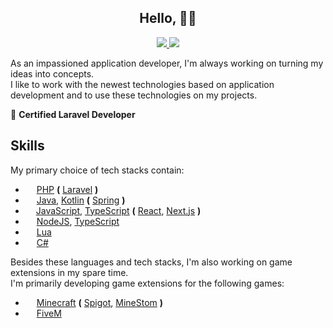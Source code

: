 <h2 align="center">Hello, 👋🏽</h2>

<p align="center">
     <a href="https://discord.com/users/245566467402104832">
   	 <img src="https://img.shields.io/badge/Chat-on_Discord-purple?color=7289DA&style=for-the-badge">
     </a>
      <a href="https://github.com/sponsors/TheCoati">
     	<img src="https://img.shields.io/badge/Become-Sponsor-pink?color=EA4AAA&style=for-the-badge&logo=githubsponsors">
     </a>
</p>


As an impassioned application developer, I'm always working on turning my ideas into concepts. \
I like to work with the newest technologies based on application development and to use these technologies on my projects.

📕 **Certified Laravel Developer**

## Skills

My primary choice of tech stacks contain:
- <img src="https://user-images.githubusercontent.com/9860488/143199376-ad790296-7523-459e-80a3-b2834011d579.png" height="14"> [PHP](https://www.php.net/) **(** [Laravel](https://laravel.com/) **)**
- <img src="https://user-images.githubusercontent.com/9860488/143199885-0f1cb0ff-4a22-4369-8486-684e601c414e.png" height="14"> [Java](https://www.oracle.com/java/), [Kotlin](https://kotlinlang.org/) **(** [Spring](https://spring.io/) **)**
- <img src="https://user-images.githubusercontent.com/9860488/202806417-c1c75747-0e2e-42e6-ab33-f694b38a4fa6.png" height="13"> [JavaScript](https://developer.mozilla.org/en-US/docs/Learn/Getting_started_with_the_web/JavaScript_basics), [TypeScript](https://www.typescriptlang.org/) **(** [React](https://reactjs.org/), [Next.js](https://nextjs.org) **)**
- <img src="https://user-images.githubusercontent.com/9860488/143204065-e7cd9783-cf45-42f5-b7cf-5c2937ea9f69.png" height="14"> [NodeJS](https://nodejs.org/en/), [TypeScript](https://www.typescriptlang.org/)
- <img src="https://user-images.githubusercontent.com/9860488/143204297-3e4feaed-9c71-4a4b-9a52-c70b0294a435.png" height="14"> [Lua](https://www.lua.org/)
- <img src="https://user-images.githubusercontent.com/9860488/143204613-2a7b2f33-1742-4cc3-9ee3-e7ace6daad15.png" height="14"> [C#](https://docs.microsoft.com/en-us/dotnet/csharp/)

Besides these languages and tech stacks, I'm also working on game extensions in my spare time. \
I'm primarily developing game extensions for the following games:

- <img src="https://user-images.githubusercontent.com/9860488/143205506-9c357b0d-8099-424b-8897-e55fc13c2864.png" height="14"> [Minecraft](https://minecraft.net) **(** [Spigot](https://spigotmc.org), [MineStom](https://minestom.net) **)**
- <img src="https://user-images.githubusercontent.com/9860488/143205666-01900e38-dfcb-49be-8a00-475ae0e617fc.png" height="14"> [FiveM](https://fivem.net)
